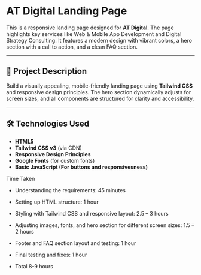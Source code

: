 # AT Digital Landing Page

This is a responsive landing page designed for **AT Digital**. The page highlights key services like Web & Mobile App Development and Digital Strategy Consulting. It features a modern design with vibrant colors, a hero section with a call to action, and a clean FAQ section.

---

## 🚀 Project Description

Build a visually appealing, mobile-friendly landing page using **Tailwind CSS** and responsive design principles. The hero section dynamically adjusts for screen sizes, and all components are structured for clarity and accessibility.

---

## 🛠️ Technologies Used

- **HTML5**  
- **Tailwind CSS v3** (via CDN)  
- **Responsive Design Principles**  
- **Google Fonts** (for custom fonts)  
- **Basic JavaScript (For buttons and responsivesness)**

Time Taken
- Understanding the requirements: 45 minutes
- Setting up HTML structure: 1 hour
- Styling with Tailwind CSS and responsive layout: 2.5 – 3 hours
- Adjusting images, fonts, and hero section for different screen sizes: 1.5 – 2 hours
- Footer and FAQ section layout and testing: 1 hour
- Final testing and fixes: 1 hour

- Total 8-9 hours
